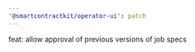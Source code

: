 ```yaml
---
'@smartcontractkit/operator-ui': patch
---
```


feat: allow approval of previous versions of job specs
